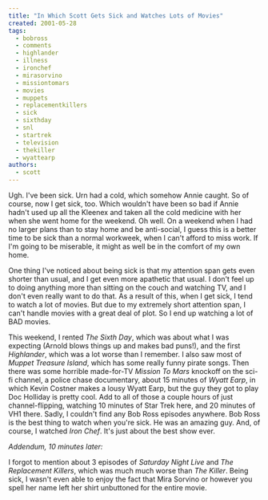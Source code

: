```yaml
---
title: "In Which Scott Gets Sick and Watches Lots of Movies"
created: 2001-05-28
tags: 
  - bobross
  - comments
  - highlander
  - illness
  - ironchef
  - mirasorvino
  - missiontomars
  - movies
  - muppets
  - replacementkillers
  - sick
  - sixthday
  - snl
  - startrek
  - television
  - thekiller
  - wyattearp
authors: 
  - scott
---
```


Ugh. I've been sick. Urn had a cold, which somehow Annie caught. So of course, now I get sick, too. Which wouldn't have been so bad if Annie hadn't used up all the Kleenex and taken all the cold medicine with her when she went home for the weekend. Oh well. On a weekend when I had no larger plans than to stay home and be anti-social, I guess this is a better time to be sick than a normal workweek, when I can't afford to miss work. If I'm going to be miserable, it might as well be in the comfort of my own home.

One thing I've noticed about being sick is that my attention span gets even shorter than usual, and I get even more apathetic that usual. I don't feel up to doing anything more than sitting on the couch and watching TV, and I don't even really want to do that. As a result of this, when I get sick, I tend to watch a lot of movies. But due to my extremely short attention span, I can't handle movies with a great deal of plot. So I end up watching a lot of BAD movies.

This weekend, I rented _The Sixth Day_, which was about what I was expecting (Arnold blows things up and makes bad puns!), and the first _Highlander_, which was a lot worse than I remember. I also saw most of _Muppet Treasure Island_, which has some really funny pirate songs. Then there was some horrible made-for-TV _Mission To Mars_ knockoff on the sci-fi channel, a police chase documentary, about 15 minutes of _Wyatt Earp_, in which Kevin Costner makes a lousy Wyatt Earp, but the guy they got to play Doc Holliday is pretty cool. Add to all of those a couple hours of just channel-flipping, watching 10 minutes of Star Trek here, and 20 minutes of VH1 there. Sadly, I couldn't find any Bob Ross episodes anywhere. Bob Ross is the best thing to watch when you're sick. He was an amazing guy. And, of course, I watched _Iron Chef_. It's just about the best show ever.

_Addendum, 10 minutes later:_

I forgot to mention about 3 episodes of _Saturday Night Live_ and _The Replacement Killers_, which was much much worse than _The Killer_. Being sick, I wasn't even able to enjoy the fact that Mira Sorvino or however you spell her name left her shirt unbuttoned for the entire movie.
